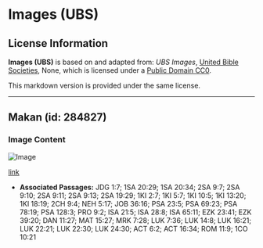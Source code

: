 # Images (UBS)

## License Information

**Images (UBS)** is based on and adapted from: _UBS Images_, [United Bible Societies](https://unitedbiblesocieties.org/), None, which is licensed under a [Public Domain CC0](https://creativecommons.org/public-domain/cc0/).

This markdown version is provided under the same license.



--------------------------------

## Makan (id: 284827)

### Image Content

![Image](https://cdn.aquifer.bible/aquifer-content/resources/Media/WEB-0476_meal.jpg)

[link](https://cdn.aquifer.bible/aquifer-content/resources/Media/WEB-0476_meal.jpg)

* **Associated Passages:** JDG 1:7; 1SA 20:29; 1SA 20:34; 2SA 9:7; 2SA 9:10; 2SA 9:11; 2SA 9:13; 2SA 19:29; 1KI 2:7; 1KI 5:7; 1KI 10:5; 1KI 13:20; 1KI 18:19; 2CH 9:4; NEH 5:17; JOB 36:16; PSA 23:5; PSA 69:23; PSA 78:19; PSA 128:3; PRO 9:2; ISA 21:5; ISA 28:8; ISA 65:11; EZK 23:41; EZK 39:20; DAN 11:27; MAT 15:27; MRK 7:28; LUK 7:36; LUK 14:8; LUK 16:21; LUK 22:21; LUK 22:30; LUK 24:30; ACT 6:2; ACT 16:34; ROM 11:9; 1CO 10:21

